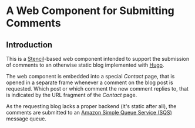 # A Web Component for Submitting Comments

## Introduction

This is a [Stencil](https://stenciljs.com/)-based web component intended 
to support the submission of comments to an otherwise static blog
implemented with [Hugo](https://gohugo.io/).

The web component is embedded into a special *Contact* page, that 
is opened in a separate frame whenever a comment on the blog post 
is requested. Which post or which comment the new comment replies to,
that is indicated by the URL fragment of the *Contact* page.

As the requesting blog lacks a proper backend (it's static after all),
the comments are submitted to an 
[Amazon Simple Queue Service (SQS)](https://aws.amazon.com/sqs/) 
message queue.